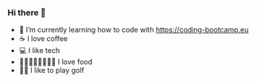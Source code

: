 ### Hi there 👋

- 🌱 I’m currently learning how to code with https://coding-bootcamp.eu
- ☕ I love coffee
- 💻 I like tech
- 🍕🍔🍟🥐🥩🍜🦪🥬 I love food
- 🏌️‍♂️ I like to play golf

<!--
**urbanitesinaframe/urbanitesinaframe** is a ✨ _special_ ✨ repository because its `README.md` (this file) appears on your GitHub profile.

Here are some ideas to get you started:

- 🔭 I’m currently working on ...
- 🌱 I’m currently learning ...
- 👯 I’m looking to collaborate on ...
- 🤔 I’m looking for help with ...
- 💬 Ask me about ...
- 📫 How to reach me: ...
- 😄 Pronouns: ...
- ⚡ Fun fact: ...
-->
